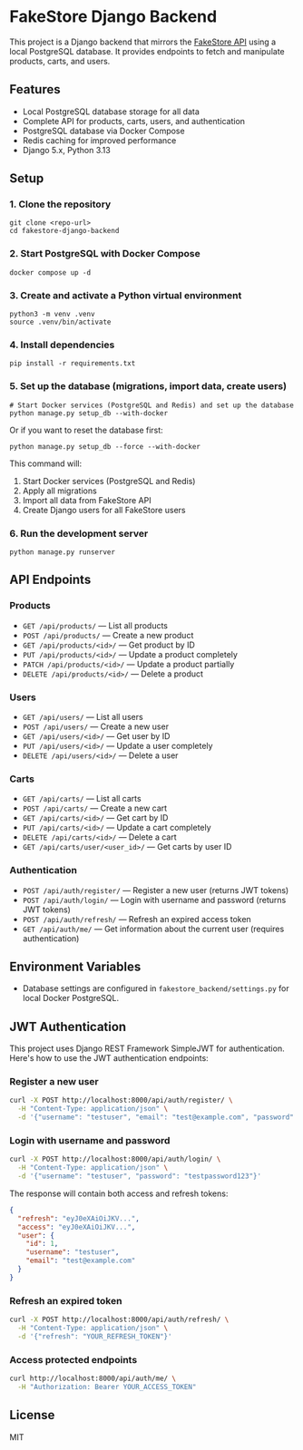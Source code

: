 # FakeStore Django Backend

This project is a Django backend that mirrors the [FakeStore API](https://fakestoreapi.com/docs) using a local PostgreSQL database. It provides endpoints to fetch and manipulate products, carts, and users.

## Features
- Local PostgreSQL database storage for all data
- Complete API for products, carts, users, and authentication
- PostgreSQL database via Docker Compose
- Redis caching for improved performance
- Django 5.x, Python 3.13

## Setup

### 1. Clone the repository
```
git clone <repo-url>
cd fakestore-django-backend
```

### 2. Start PostgreSQL with Docker Compose
```
docker compose up -d
```

### 3. Create and activate a Python virtual environment
```
python3 -m venv .venv
source .venv/bin/activate
```

### 4. Install dependencies
```
pip install -r requirements.txt
```

### 5. Set up the database (migrations, import data, create users)
```
# Start Docker services (PostgreSQL and Redis) and set up the database
python manage.py setup_db --with-docker
```

Or if you want to reset the database first:
```
python manage.py setup_db --force --with-docker
```

This command will:
1. Start Docker services (PostgreSQL and Redis)
2. Apply all migrations
3. Import all data from FakeStore API
4. Create Django users for all FakeStore users

### 6. Run the development server
```
python manage.py runserver
```

## API Endpoints

### Products
- `GET /api/products/` — List all products 
- `POST /api/products/` — Create a new product
- `GET /api/products/<id>/` — Get product by ID
- `PUT /api/products/<id>/` — Update a product completely
- `PATCH /api/products/<id>/` — Update a product partially
- `DELETE /api/products/<id>/` — Delete a product

### Users
- `GET /api/users/` — List all users
- `POST /api/users/` — Create a new user
- `GET /api/users/<id>/` — Get user by ID
- `PUT /api/users/<id>/` — Update a user completely
- `DELETE /api/users/<id>/` — Delete a user

### Carts
- `GET /api/carts/` — List all carts
- `POST /api/carts/` — Create a new cart
- `GET /api/carts/<id>/` — Get cart by ID
- `PUT /api/carts/<id>/` — Update a cart completely
- `DELETE /api/carts/<id>/` — Delete a cart
- `GET /api/carts/user/<user_id>/` — Get carts by user ID

### Authentication
- `POST /api/auth/register/` — Register a new user (returns JWT tokens)
- `POST /api/auth/login/` — Login with username and password (returns JWT tokens)
- `POST /api/auth/refresh/` — Refresh an expired access token
- `GET /api/auth/me/` — Get information about the current user (requires authentication)

## Environment Variables
- Database settings are configured in `fakestore_backend/settings.py` for local Docker PostgreSQL.

## JWT Authentication

This project uses Django REST Framework SimpleJWT for authentication. Here's how to use the JWT authentication endpoints:

### Register a new user
```bash
curl -X POST http://localhost:8000/api/auth/register/ \
  -H "Content-Type: application/json" \
  -d '{"username": "testuser", "email": "test@example.com", "password": "testpassword123"}'
```

### Login with username and password
```bash
curl -X POST http://localhost:8000/api/auth/login/ \
  -H "Content-Type: application/json" \
  -d '{"username": "testuser", "password": "testpassword123"}'
```

The response will contain both access and refresh tokens:
```json
{
  "refresh": "eyJ0eXAiOiJKV...",
  "access": "eyJ0eXAiOiJKV...",
  "user": {
    "id": 1,
    "username": "testuser",
    "email": "test@example.com"
  }
}
```

### Refresh an expired token
```bash
curl -X POST http://localhost:8000/api/auth/refresh/ \
  -H "Content-Type: application/json" \
  -d '{"refresh": "YOUR_REFRESH_TOKEN"}'
```

### Access protected endpoints
```bash
curl http://localhost:8000/api/auth/me/ \
  -H "Authorization: Bearer YOUR_ACCESS_TOKEN"
```

## License
MIT

